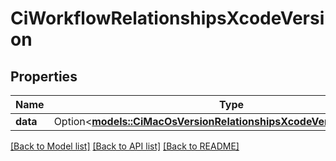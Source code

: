 # CiWorkflowRelationshipsXcodeVersion

## Properties

Name | Type | Description | Notes
------------ | ------------- | ------------- | -------------
**data** | Option<[**models::CiMacOsVersionRelationshipsXcodeVersionsDataInner**](CiMacOsVersion_relationships_xcodeVersions_data_inner.md)> |  | [optional]

[[Back to Model list]](../README.md#documentation-for-models) [[Back to API list]](../README.md#documentation-for-api-endpoints) [[Back to README]](../README.md)


